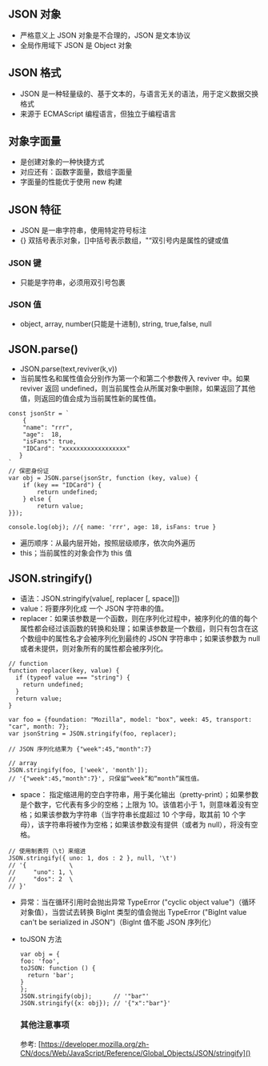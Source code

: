## JSON 对象

- 严格意义上 JSON 对象是不合理的，JSON 是文本协议
- 全局作用域下 JSON 是 Object 对象

## JSON 格式

- JSON 是一种轻量级的、基于文本的，与语言无关的语法，用于定义数据交换格式
- 来源于 ECMAScript 编程语言，但独立于编程语言

## 对象字面量

- 是创建对象的一种快捷方式
- 对应还有：函数字面量，数组字面量
- 字面量的性能优于使用 new 构建

## JSON 特征

- JSON 是一串字符串，使用特定符号标注
- {} 双括号表示对象，[]中括号表示数组，"“双引号内是属性的键或值

### JSON 键

- 只能是字符串，必须用双引号包裹

### JSON 值

- object, array, number(只能是十进制), string, true,false, null

## JSON.parse()

- JSON.parse(text,reviver(k,v))
- 当前属性名和属性值会分别作为第一个和第二个参数传入 reviver 中。如果 reviver 返回 undefined，则当前属性会从所属对象中删除，如果返回了其他值，则返回的值会成为当前属性新的属性值。

```
const jsonStr = `
	{
  	"name": "rrr",
  	"age":  18,
    "isFans": true,
    "IDCard": "xxxxxxxxxxxxxxxxxx"
   }
`
// 保密身份证
var obj = JSON.parse(jsonStr, function (key, value) {
    if (key == "IDCard") {
        return undefined;
    } else {
        return value;
}});

console.log(obj); //{ name: 'rrr', age: 18, isFans: true }
```

- 遍历顺序：从最内层开始，按照层级顺序，依次向外遍历
- this；当前属性的对象会作为 this 值

## JSON.stringify()

- 语法：JSON.stringify(value[, replacer [, space]])
- value：将要序列化成 一个 JSON 字符串的值。
- replacer：如果该参数是一个函数，则在序列化过程中，被序列化的值的每个属性都会经过该函数的转换和处理；如果该参数是一个数组，则只有包含在这个数组中的属性名才会被序列化到最终的 JSON 字符串中；如果该参数为 null 或者未提供，则对象所有的属性都会被序列化。

```
// function
function replacer(key, value) {
  if (typeof value === "string") {
    return undefined;
  }
  return value;
}

var foo = {foundation: "Mozilla", model: "box", week: 45, transport: "car", month: 7};
var jsonString = JSON.stringify(foo, replacer);

// JSON 序列化结果为 {"week":45,"month":7}
```

```
// array
JSON.stringify(foo, ['week', 'month']);
// '{"week":45,"month":7}', 只保留“week”和“month”属性值。
```

- space： 指定缩进用的空白字符串，用于美化输出（pretty-print）；如果参数是个数字，它代表有多少的空格；上限为 10。该值若小于 1，则意味着没有空格；如果该参数为字符串（当字符串长度超过 10 个字母，取其前 10 个字母），该字符串将被作为空格；如果该参数没有提供（或者为 null），将没有空格。

```
// 使用制表符（\t）来缩进
JSON.stringify({ uno: 1, dos : 2 }, null, '\t')
// '{            \
//     "uno": 1, \
//     "dos": 2  \
// }'

```

- 异常：当在循环引用时会抛出异常 TypeError ("cyclic object value")（循环对象值），当尝试去转换 BigInt 类型的值会抛出 TypeError ("BigInt value can't be serialized in JSON")（BigInt 值不能 JSON 序列化）
- toJSON 方法

  ```
  var obj = {
  foo: 'foo',
  toJSON: function () {
    return 'bar';
  }
  };
  JSON.stringify(obj);      // '"bar"'
  JSON.stringify({x: obj}); // '{"x":"bar"}'

  ```

  ### 其他注意事项

  参考: [https://developer.mozilla.org/zh-CN/docs/Web/JavaScript/Reference/Global_Objects/JSON/stringify]()

